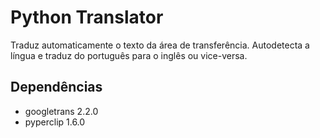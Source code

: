 # Python Translator

Traduz automaticamente o texto da área de transferência.
Autodetecta a língua e traduz do português para o inglês ou vice-versa.

## Dependências

- googletrans 2.2.0
- pyperclip 1.6.0

